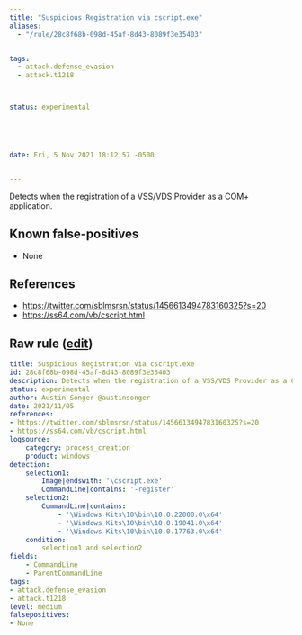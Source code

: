 ```yaml
---
title: "Suspicious Registration via cscript.exe"
aliases:
  - "/rule/28c8f68b-098d-45af-8d43-8089f3e35403"


tags:
  - attack.defense_evasion
  - attack.t1218



status: experimental





date: Fri, 5 Nov 2021 18:12:57 -0500


---
```


Detects when the registration of a VSS/VDS Provider as a COM+ application.

<!--more-->


## Known false-positives

* None



## References

* https://twitter.com/sblmsrsn/status/1456613494783160325?s=20
* https://ss64.com/vb/cscript.html


## Raw rule ([edit](https://github.com/SigmaHQ/sigma/edit/master/rules/windows/process_creation/proc_creation_win_susp_registration_via_cscript.yml))
```yaml
title: Suspicious Registration via cscript.exe
id: 28c8f68b-098d-45af-8d43-8089f3e35403
description: Detects when the registration of a VSS/VDS Provider as a COM+ application.
status: experimental
author: Austin Songer @austinsonger
date: 2021/11/05
references:
- https://twitter.com/sblmsrsn/status/1456613494783160325?s=20
- https://ss64.com/vb/cscript.html
logsource:
    category: process_creation
    product: windows
detection:
    selection1:
        Image|endswith: '\cscript.exe'
        CommandLine|contains: '-register'
    selection2:
        CommandLine|contains:
            - '\Windows Kits\10\bin\10.0.22000.0\x64'
            - '\Windows Kits\10\bin\10.0.19041.0\x64'
            - '\Windows Kits\10\bin\10.0.17763.0\x64'
    condition:
        selection1 and selection2
fields:
    - CommandLine
    - ParentCommandLine
tags:
- attack.defense_evasion
- attack.t1218
level: medium
falsepositives:
- None

```
